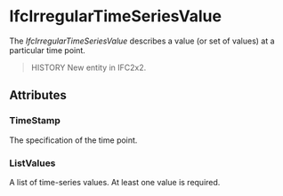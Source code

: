 # IfcIrregularTimeSeriesValue

The _IfcIrregularTimeSeriesValue_ describes a value (or set of values) at a particular time point.<!-- end of definition -->

> HISTORY New entity in IFC2x2.

## Attributes

### TimeStamp
The specification of the time point.

### ListValues
A list of time-series values. At least one value is required.
